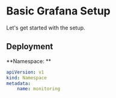 # Basic Grafana Setup
Let's get started with the setup.

## Deployment
**Namespace: **
```yaml
apiVersion: v1
kind: Namespace
metadata:
    name: monitoring
```
